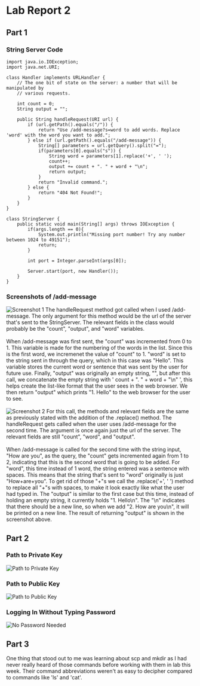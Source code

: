 # Lab Report 2

## Part 1

### String Server Code
```
import java.io.IOException;
import java.net.URI;

class Handler implements URLHandler {
    // The one bit of state on the server: a number that will be manipulated by
    // various requests.

    int count = 0;
    String output = "";
    
    public String handleRequest(URI url) {
        if (url.getPath().equals("/")) {
            return "Use /add-message?s=word to add words. Replace 'word' with the word you want to add.";
        } else if (url.getPath().equals("/add-message")) {
            String[] parameters = url.getQuery().split("=");
            if(parameters[0].equals("s")) {
                String word = parameters[1].replace('+', ' ');
                count++;
                output += count + ". " + word + "\n";
                return output;
            }
            return "Invalid command.";
        } else {
            return "404 Not Found!";
        }
    }
}

class StringServer {
    public static void main(String[] args) throws IOException {
        if(args.length == 0){
            System.out.println("Missing port number! Try any number between 1024 to 49151");
            return;
        }

        int port = Integer.parseInt(args[0]);

        Server.start(port, new Handler());
    }
}
```
### Screenshots of /add-message
![Screenshot 1](https://i.imgur.com/eqXGaIm.png)
The handleRequest method got called when I used /add-message. The only argument for this method would be the url of the server that's sent to the StringServer. The relevant fields in the class would probably be the "count", "output", and "word" variables. <br> <br>
When /add-message was first sent, the "count" was incremented from 0 to 1. This variable is made for the numbering of the words in the list. Since this is the first word, we incremenet the value of "count" to 1. "word" is set to the string sent in through the query, which in this case was "Hello". This variable stores the current word or sentence that was sent by the user for future use. Finally, "output" was originally an empty string, "", but after this call, we concatenate the empty string with ' count + ". " + word + "\n" ', this helps create the list-like format that the user sees in the web browser. We then return "output" which prints "1. Hello" to the web browser for the user to see.
<br> <br>
![Screenshot 2](https://i.imgur.com/JR8LKJO.png)
For this call, the methods and relevant fields are the same as previously stated with the addition of the .replace() method. The handleRequest gets called when the user uses /add-message for the second time. The argument is once again just the url of the server. The relevant fields are still "count", "word", and "output". <br> <br>
When /add-message is called for the second time with the string input, "How are you", as the query, the "count" gets incremented again from 1 to 2, indicating that this is the second word that is going to be added. For "word", this time instead of 1 word, the string entered was a sentence with spaces. This means that the string that's sent to "word" originally is just "How+are+you". To get rid of those "+"s we call the .replace('+', ' ') method to replace all "+"s with spaces, to make it look exactly like what the user had typed in. The "output" is similar to the first case but this time, instead of holding an empty string, it currently holds "1. Hello\n". The "\n" indicates that there should be a new line, so when we add "2. How are you\n", it will be printed on a new line. The result of returning "output" is shown in the screenshot above.

## Part 2

### Path to Private Key 
![Path to Private Key](https://i.imgur.com/vYa0CbL.png)

### Path to Public Key
![Path to Public Key](https://i.imgur.com/KNGXOyd.png)

### Logging In Without Typing Password
![No Password Needed](https://i.imgur.com/Dkw8LvE.png)

## Part 3
One thing that stood out to me was learning about scp and mkdir as I had never really heard of those commands before working with them in lab this week. Their command abbreviations weren't as easy to decipher compared to commands like 'ls' and 'cat'.
